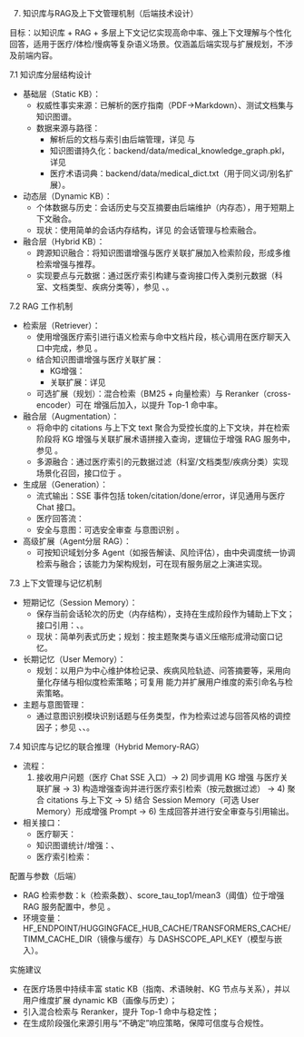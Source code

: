 7. 知识库与RAG及上下文管理机制（后端技术设计）

目标：以知识库 + RAG + 多层上下文记忆实现高命中率、强上下文理解与个性化回答，适用于医疗/体检/慢病等复杂语义场景。仅涵盖后端实现与扩展规划，不涉及前端内容。

7.1 知识库分层结构设计
- 基础层（Static KB）：
  - 权威性事实来源：已解析的医疗指南（PDF→Markdown）、测试文档集与知识图谱。
  - 数据来源与路径：
    - 解析后的文档与索引由后端管理，详见 <mcfile name="enhanced_index_service.py" path="/Users/jinlingxiao/Downloads/RAGAgent/backend/services/enhanced_index_service.py"></mcfile> 与 <mcfile name="pdf_service.py" path="/Users/jinlingxiao/Downloads/RAGAgent/backend/services/pdf_service.py"></mcfile>
    - 知识图谱持久化：backend/data/medical_knowledge_graph.pkl，详见 <mcfile name="medical_knowledge_graph.py" path="/Users/jinlingxiao/Downloads/RAGAgent/backend/services/medical_knowledge_graph.py"></mcfile>
    - 医疗术语词典：backend/data/medical_dict.txt（用于同义词/别名扩展）。
- 动态层（Dynamic KB）：
  - 个体数据与历史：会话历史与交互摘要由后端维护（内存态），用于短期上下文融合。
  - 现状：使用简单的会话内存结构，详见 <mcfile name="enhanced_rag_service.py" path="/Users/jinlingxiao/Downloads/RAGAgent/backend/services/enhanced_rag_service.py"></mcfile> 的会话管理与检索融合。
- 融合层（Hybrid KB）：
  - 跨源知识融合：将知识图谱增强与医疗关联扩展加入检索阶段，形成多维检索增强与推荐。
  - 实现要点与元数据：通过医疗索引构建与查询接口传入类别元数据（科室、文档类型、疾病分类等），参见 <mcsymbol name="medical_index_build" filename="app.py" path="/Users/jinlingxiao/Downloads/RAGAgent/backend/app.py" startline="408" type="function"></mcsymbol>、<mcsymbol name="medical_search" filename="app.py" path="/Users/jinlingxiao/Downloads/RAGAgent/backend/app.py" startline="553" type="function"></mcsymbol>。

7.2 RAG 工作机制
- 检索层（Retriever）：
  - 使用增强医疗索引进行语义检索与命中文档片段，核心调用在医疗聊天入口中完成，参见 <mcsymbol name="medical_chat_stream" filename="app.py" path="/Users/jinlingxiao/Downloads/RAGAgent/backend/app.py" startline="658" type="function"></mcsymbol>。
  - 结合知识图谱增强与医疗关联扩展：
    - KG增强：<mcsymbol name="enhance_query_with_kg" filename="medical_knowledge_graph.py" path="/Users/jinlingxiao/Downloads/RAGAgent/backend/services/medical_knowledge_graph.py" startline="500" type="function"></mcsymbol>
    - 关联扩展：详见 <mcfile name="medical_association_service.py" path="/Users/jinlingxiao/Downloads/RAGAgent/backend/services/medical_association_service.py"></mcfile>
  - 可选扩展（规划）：混合检索（BM25 + 向量检索）与 Reranker（cross-encoder）可在 <mcfile name="enhanced_index_service.py" path="/Users/jinlingxiao/Downloads/RAGAgent/backend/services/enhanced_index_service.py"></mcfile> 增强后加入，以提升 Top-1 命中率。
- 融合层（Augmentation）：
  - 将命中的 citations 与上下文 text 聚合为受控长度的上下文块，并在检索阶段将 KG 增强与关联扩展术语拼接入查询，逻辑位于增强 RAG 服务中，参见 <mcfile name="enhanced_rag_service.py" path="/Users/jinlingxiao/Downloads/RAGAgent/backend/services/enhanced_rag_service.py"></mcfile>。
  - 多源融合：通过医疗索引的元数据过滤（科室/文档类型/疾病分类）实现场景化召回，接口位于 <mcsymbol name="medical_search" filename="app.py" path="/Users/jinlingxiao/Downloads/RAGAgent/backend/app.py" startline="553" type="function"></mcsymbol>。
- 生成层（Generation）：
  - 流式输出：SSE 事件包括 token/citation/done/error，详见通用与医疗 Chat 接口。
  - 医疗回答流：<mcsymbol name="medical_answer_stream" filename="enhanced_rag_service.py" path="/Users/jinlingxiao/Downloads/RAGAgent/backend/services/enhanced_rag_service.py" startline="682" type="function"></mcsymbol>
  - 安全与意图：可选安全审查 <mcfile name="medical_safety_service.py" path="/Users/jinlingxiao/Downloads/RAGAgent/backend/services/medical_safety_service.py"></mcfile> 与意图识别 <mcfile name="smart_intent_service.py" path="/Users/jinlingxiao/Downloads/RAGAgent/backend/services/smart_intent_service.py"></mcfile> <mcfile name="qwen_intent_service.py" path="/Users/jinlingxiao/Downloads/RAGAgent/backend/services/qwen_intent_service.py"></mcfile>。
- 高级扩展（Agent分层 RAG）：
  - 可按知识域划分多 Agent（如报告解读、风险评估），由中央调度统一协调检索与融合；该能力为架构规划，可在现有服务层之上演进实现。

7.3 上下文管理与记忆机制
- 短期记忆（Session Memory）：
  - 保存当前会话轮次的历史（内存结构），支持在生成阶段作为辅助上下文；接口引用：<mcsymbol name="get_medical_chat_history" filename="app.py" path="/Users/jinlingxiao/Downloads/RAGAgent/backend/app.py" startline="847" type="function"></mcsymbol>、<mcsymbol name="medical_chat_clear" filename="app.py" path="/Users/jinlingxiao/Downloads/RAGAgent/backend/app.py" startline="811" type="function"></mcsymbol>。
  - 现状：简单列表式历史；规划：按主题聚类与语义压缩形成滑动窗口记忆。
- 长期记忆（User Memory）：
  - 规划：以用户为中心维护体检记录、疾病风险轨迹、问答摘要等，采用向量化存储与相似度检索策略；可复用 <mcfile name="medical_vector_store.py" path="/Users/jinlingxiao/Downloads/RAGAgent/backend/services/medical_vector_store.py"></mcfile> 能力并扩展用户维度的索引命名与检索策略。
- 主题与意图管理：
  - 通过意图识别模块识别话题与任务类型，作为检索过滤与回答风格的调控因子；参见 <mcfile name="medical_intent_service.py" path="/Users/jinlingxiao/Downloads/RAGAgent/backend/services/medical_intent_service.py"></mcfile>、<mcfile name="smart_intent_service.py" path="/Users/jinlingxiao/Downloads/RAGAgent/backend/services/smart_intent_service.py"></mcfile>、<mcfile name="qwen_intent_service.py" path="/Users/jinlingxiao/Downloads/RAGAgent/backend/services/qwen_intent_service.py"></mcfile>。

7.4 知识库与记忆的联合推理（Hybrid Memory-RAG）
- 流程：
  1) 接收用户问题（医疗 Chat SSE 入口）→ 2) 同步调用 KG 增强 <mcsymbol name="enhance_query_with_kg" filename="medical_knowledge_graph.py" path="/Users/jinlingxiao/Downloads/RAGAgent/backend/services/medical_knowledge_graph.py" startline="500" type="function"></mcsymbol> 与医疗关联扩展 → 3) 构造增强查询并进行医疗索引检索（按元数据过滤） → 4) 聚合 citations 与上下文 → 5) 结合 Session Memory（可选 User Memory）形成增强 Prompt → 6) 生成回答并进行安全审查与引用输出。
- 相关接口：
  - 医疗聊天：<mcsymbol name="medical_chat_stream" filename="app.py" path="/Users/jinlingxiao/Downloads/RAGAgent/backend/app.py" startline="658" type="function"></mcsymbol>
  - 知识图谱统计/增强：<mcsymbol name="get_knowledge_graph_statistics" filename="app.py" path="/Users/jinlingxiao/Downloads/RAGAgent/backend/app.py" startline="875" type="function"></mcsymbol>、<mcsymbol name="enhance_query_with_kg" filename="app.py" path="/Users/jinlingxiao/Downloads/RAGAgent/backend/app.py" startline="893" type="function"></mcsymbol>
  - 医疗索引检索：<mcsymbol name="medical_search" filename="app.py" path="/Users/jinlingxiao/Downloads/RAGAgent/backend/app.py" startline="553" type="function"></mcsymbol>

配置与参数（后端）
- RAG 检索参数：k（检索条数）、score_tau_top1/mean3（阈值）位于增强 RAG 服务配置中，参见 <mcfile name="enhanced_rag_service.py" path="/Users/jinlingxiao/Downloads/RAGAgent/backend/services/enhanced_rag_service.py"></mcfile>。
- 环境变量：HF_ENDPOINT/HUGGINGFACE_HUB_CACHE/TRANSFORMERS_CACHE/TIMM_CACHE_DIR（镜像与缓存）与 DASHSCOPE_API_KEY（模型与嵌入）。

实施建议
- 在医疗场景中持续丰富 static KB（指南、术语映射、KG 节点与关系），并以用户维度扩展 dynamic KB（画像与历史）；
- 引入混合检索与 Reranker，提升 Top-1 命中与稳定性；
- 在生成阶段强化来源引用与“不确定”响应策略，保障可信度与合规性。